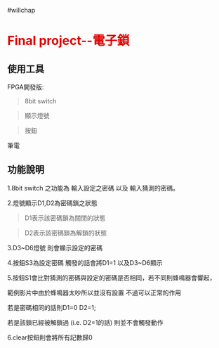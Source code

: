 #willchap  
# <font color="#dd0000">Final project--電子鎖</font><br />
## 使用工具  
FPGA開發版:
>8bit switch  

>顯示燈號

>按鈕  

  
筆電
## 功能說明
1.8bit switch 之功能為 輸入設定之密碼 以及 輸入猜測的密碼。  

2.燈號顯示D1,D2為密碼鎖之狀態  

>D1表示該密碼鎖為關閉的狀態  

>D2表示該密碼鎖為解鎖的狀態  

3.D3~D6燈號 則會顯示設定的密碼  

4.按鈕S3為設定密碼 觸發的話會將D1=1 以及D3~D6顯示  

5.按鈕S1會比對猜測的密碼與設定的密碼是否相同，若不同則蜂鳴器會響起，  

範例影片中由於蜂鳴器太吵所以並沒有設置 不過可以正常的作用  

若是密碼相同的話則D1=0 D2=1;  

若是該鎖已經被解鎖過 (i.e. D2=1的話) 則並不會觸發動作  

6.clear按鈕則會將所有記數歸0


